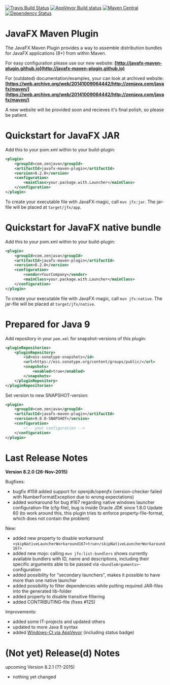 [![Travis Build Status](https://travis-ci.org/javafx-maven-plugin/javafx-maven-plugin.svg?branch=master)](https://travis-ci.org/javafx-maven-plugin/javafx-maven-plugin)
[![AppVeyor Build status](https://ci.appveyor.com/api/projects/status/64700ul3m9y88agi/branch/master?svg=true)](https://ci.appveyor.com/project/FibreFoX/javafx-maven-plugin/branch/master)
[![Maven Central](https://img.shields.io/maven-central/v/com.zenjava/javafx-maven-plugin.svg)](https://maven-badges.herokuapp.com/maven-central/com.zenjava/javafx-maven-plugin)
[![Dependency Status](https://www.versioneye.com/java/com.zenjava:javafx-maven-plugin/8.2.0/badge.svg)](https://www.versioneye.com/java/com.zenjava:javafx-maven-plugin/8.2.0)


JavaFX Maven Plugin
===================

The JavaFX Maven Plugin provides a way to assemble distribution bundles for JavaFX applications (8+) from within Maven.
 
For easy configuration please use our new website:
**[http://javafx-maven-plugin.github.io](http://javafx-maven-plugin.github.io)**

For (outdated) documentation/examples, your can look at archived website:
**[https://web.archive.org/web/20141009064442/http://zenjava.com/javafx/maven/](https://web.archive.org/web/20141009064442/http://zenjava.com/javafx/maven/)**

A new website will be provided soon and recieves it's final polish, so please be patient.


Quickstart for JavaFX JAR
=========================

Add this to your pom.xml within to your build-plugin:

```xml
<plugin>
    <groupId>com.zenjava</groupId>
    <artifactId>javafx-maven-plugin</artifactId>
    <version>8.2.0</version>
    <configuration>
        <mainClass>your.package.with.Launcher</mainClass>
    </configuration>
</plugin>
```

To create your executable file with JavaFX-magic, call `mvn jfx:jar`. The jar-file will be placed at `target/jfx/app`.


Quickstart for JavaFX native bundle
===================================

Add this to your pom.xml within to your build-plugin:

```xml
<plugin>
    <groupId>com.zenjava</groupId>
    <artifactId>javafx-maven-plugin</artifactId>
    <version>8.2.0</version>
    <configuration>
        <vendor>YourCompany</vendor>
        <mainClass>your.package.with.Launcher</mainClass>
    </configuration>
</plugin>
```

To create your executable file with JavaFX-magic, call `mvn jfx:native`. The jar-file will be placed at `target/jfx/native`.



Prepared for Java 9
===================

Add repository in your `pom.xml` for snapshot-versions of this plugin:

```xml
<pluginRepositories>
    <pluginRepository>
        <id>oss-sonatype-snapshots</id>
        <url>https://oss.sonatype.org/content/groups/public/</url>
        <snapshots>
            <enabled>true</enabled>
        </snapshots>
    </pluginRepository>
</pluginRepositories>
```

Set version to new SNAPSHOT-version:

```xml
<plugin>
    <groupId>com.zenjava</groupId>
    <artifactId>javafx-maven-plugin</artifactId>
    <version>9.0.0-SNAPSHOT</version>
    <configuration>
        <!-- your configuration -->
    </configuration>
</plugin>
```


Last Release Notes
==================

**Version 8.2.0 (26-Nov-2015)**

Bugfixes:
* bugfix #159 added support for openjdk/openjfx (version-checker failed with NumberFormatException due to wrong expectations)
* added workaround for bug #167 regarding native windows launcher configuration-file (cfg-file), bug is inside Oracle JDK since 1.8.0 Update 60 (to work around this, this plugin tries to enforce property-file-format, which does not contain the problem)

New:
* added new property to disable workaround `<skipNativeLauncherWorkaround167>true</skipNativeLauncherWorkaround167>`
* added new mojo: calling `mvn jfx:list-bundlers` shows currently available bundlers with ID, name and descriptions, including their specific arguments able to be passed via `<bundleArguments>`-configuration
* added possibility for "secondary launchers", makes it possible to have more than one native launcher
* added possibility to filter dependencies while putting required JAR-files into the generated lib-folder
* added property to disable transitive filtering
* added CONTRIBUTING-file (fixes #125)

Improvements:
* added some IT-projects and updated others
* updated to more Java 8 syntax
* added [Windows-CI via AppVeyor](http://www.appveyor.com/) (including status badge)


(Not yet) Release(d) Notes
==================

upcoming Version 8.2.1 (??-2015)
* nothing yet changed
